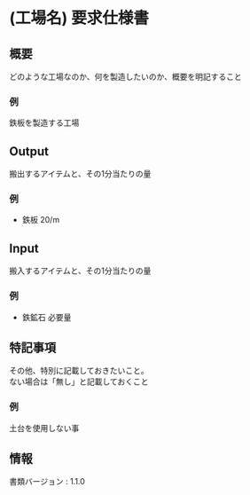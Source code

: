 # (工場名) 要求仕様書

## 概要
どのような工場なのか、何を製造したいのか、概要を明記すること

### 例  
鉄板を製造する工場

## Output
搬出するアイテムと、その1分当たりの量

### 例  
- 鉄板 20/m

## Input
搬入するアイテムと、その1分当たりの量  

### 例  
- 鉄鉱石 必要量

## 特記事項
その他、特別に記載しておきたいこと。  
ない場合は「無し」と記載しておくこと

### 例  
土台を使用しない事

## 情報
書類バージョン : 1.1.0
